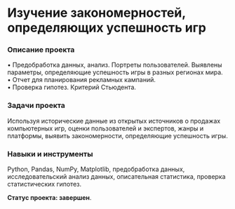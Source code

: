 # Изучение закономерностей, определяющих успешность игр
### Описание проекта
•	Предобработка данных, анализ. Портреты пользователей. Выявлены параметры, определяющие успешность игры в разных регионах мира.   
•	Отчет для планирования рекламных кампаний.   
•	Проверка гипотез. Критерий Стьюдента.  
### Задачи проекта
Используя исторические данные из открытых источников о продажах компьютерных игр, оценки пользователей и экспертов, жанры и платформы, выявить закономерности, определяющие успешность игры.
### Навыки и инструменты
Python, Pandas, NumPy, Matplotlib,
предобработка данных,
исследовательский анализ данных,
описательная статистика,
проверка статистических гипотез.

**Статус проекта: завершен**.
